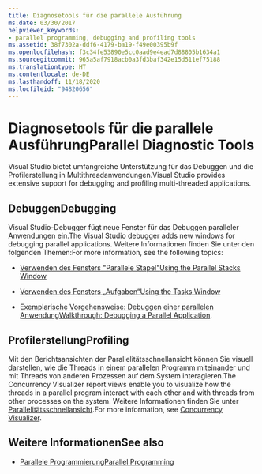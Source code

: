 ```yaml
---
title: Diagnosetools für die parallele Ausführung
ms.date: 03/30/2017
helpviewer_keywords:
- parallel programming, debugging and profiling tools
ms.assetid: 38f7302a-ddf6-4179-ba19-f49e00395b9f
ms.openlocfilehash: f3c34fe53890e5cc0aad9e4ead7d88805b1634a1
ms.sourcegitcommit: 965a5af7918acb0a3fd3baf342e15d511ef75188
ms.translationtype: HT
ms.contentlocale: de-DE
ms.lasthandoff: 11/18/2020
ms.locfileid: "94820656"
---
```

# <a name="parallel-diagnostic-tools"></a><span data-ttu-id="990bd-102">Diagnosetools für die parallele Ausführung</span><span class="sxs-lookup"><span data-stu-id="990bd-102">Parallel Diagnostic Tools</span></span>
<span data-ttu-id="990bd-103">Visual Studio bietet umfangreiche Unterstützung für das Debuggen und die Profilerstellung in Multithreadanwendungen.</span><span class="sxs-lookup"><span data-stu-id="990bd-103">Visual Studio provides extensive support for debugging and profiling multi-threaded applications.</span></span>  
  
## <a name="debugging"></a><span data-ttu-id="990bd-104">Debuggen</span><span class="sxs-lookup"><span data-stu-id="990bd-104">Debugging</span></span>  
 <span data-ttu-id="990bd-105">Visual Studio-Debugger fügt neue Fenster für das Debuggen paralleler Anwendungen ein.</span><span class="sxs-lookup"><span data-stu-id="990bd-105">The Visual Studio debugger adds new windows for debugging parallel applications.</span></span> <span data-ttu-id="990bd-106">Weitere Informationen finden Sie unter den folgenden Themen:</span><span class="sxs-lookup"><span data-stu-id="990bd-106">For more information, see the following topics:</span></span>  
  
- [<span data-ttu-id="990bd-107">Verwenden des Fensters "Parallele Stapel"</span><span class="sxs-lookup"><span data-stu-id="990bd-107">Using the Parallel Stacks Window</span></span>](/visualstudio/debugger/using-the-parallel-stacks-window)  
  
- [<span data-ttu-id="990bd-108">Verwenden des Fensters „Aufgaben“</span><span class="sxs-lookup"><span data-stu-id="990bd-108">Using the Tasks Window</span></span>](/visualstudio/debugger/using-the-tasks-window)  
  
- <span data-ttu-id="990bd-109">[Exemplarische Vorgehensweise: Debuggen einer parallelen Anwendung](/visualstudio/debugger/walkthrough-debugging-a-parallel-application)</span><span class="sxs-lookup"><span data-stu-id="990bd-109">[Walkthrough: Debugging a Parallel Application](/visualstudio/debugger/walkthrough-debugging-a-parallel-application).</span></span>  
  
## <a name="profiling"></a><span data-ttu-id="990bd-110">Profilerstellung</span><span class="sxs-lookup"><span data-stu-id="990bd-110">Profiling</span></span>  
 <span data-ttu-id="990bd-111">Mit den Berichtsansichten der Parallelitätsschnellansicht können Sie visuell darstellen, wie die Threads in einem parallelen Programm miteinander und mit Threads von anderen Prozessen auf dem System interagieren.</span><span class="sxs-lookup"><span data-stu-id="990bd-111">The Concurrency Visualizer report views enable you to visualize how the threads in a parallel program interact with each other and with threads from other processes on the system.</span></span> <span data-ttu-id="990bd-112">Weitere Informationen finden Sie unter [Parallelitätsschnellansicht](/visualstudio/profiling/concurrency-visualizer).</span><span class="sxs-lookup"><span data-stu-id="990bd-112">For more information, see [Concurrency Visualizer](/visualstudio/profiling/concurrency-visualizer).</span></span>  
  
## <a name="see-also"></a><span data-ttu-id="990bd-113">Weitere Informationen</span><span class="sxs-lookup"><span data-stu-id="990bd-113">See also</span></span>

- [<span data-ttu-id="990bd-114">Parallele Programmierung</span><span class="sxs-lookup"><span data-stu-id="990bd-114">Parallel Programming</span></span>](index.md)
